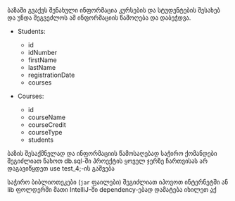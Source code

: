 ბაზაში გვაქვს შენახული ინფორმაცია კურსების და სტუდენტების შესახებ და უნდა შეგვეძლოს ამ ინფორმაციის წამოღება და დაბეჭდვა.

- Students:
  - id
  - idNumber
  - firstName
  - lastName
  - registrationDate
  - courses

- Courses:
  - id
  - courseName
  - courseCredit
  - courseType
  - students

ბაზის შესაქმნელად და ინფორმაციის წამოსაღებად საჭირო ქომანდები შეგიძლიათ ნახოთ db.sql-ში
პროექტის ყოველ ჯერზე ჩართვისას არ დაგავიწყდეთ use test_4;-ის გაშვება

საჭირო ბიბლიოთეკები (`jar` ფაილები) შეგიძლიათ იპოვოთ ინტერნეტში ან lib ფოლდერში
მათი IntelliJ-ში dependency-ებად დამატება იხილეთ [აქ](https://www.jetbrains.com/help/idea/working-with-module-dependencies.html)
